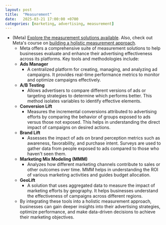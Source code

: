 ```yaml
---
layout: post
title:  "Measurement"
date:   2025-03-21 17:00:00 +0700
categories: [marketing, advertising, measurement]
---
```


* (Meta) [Explore the measurement solutions available](https://www.facebookblueprint.com/student/path/253127/activity/568486#/page/65298604ab23df473103bbcb). Also, check out Meta's course on [building a holistic measurement approach](https://www.facebookblueprint.com/student/path/253127-marketing-measurement-course).
  * ​Meta offers a comprehensive suite of measurement solutions to help businesses evaluate and enhance their advertising effectiveness across its platforms. Key tools and methodologies include:
  * **Ads Manager**
    * A centralized platform for creating, managing, and analyzing ad campaigns. It provides real-time performance metrics to monitor and optimize campaigns effectively.
  * **A/B Testing**
    * Allows advertisers to compare different versions of ads or targeting strategies to determine which performs better. This method isolates variables to identify effective elements.
  * **Conversion Lift**
    * Measures the incremental conversions attributed to advertising efforts by comparing the behavior of groups exposed to ads versus those not exposed. This helps in understanding the direct impact of campaigns on desired actions.
  * **Brand Lift**
    * Assesses the impact of ads on brand perception metrics such as awareness, favorability, and purchase intent. Surveys are used to gather data from people exposed to ads compared to those who haven't seen them.
  * **Marketing Mix Modeling (MMM)**
    * Analyzes how different marketing channels contribute to sales or other outcomes over time. MMM helps in understanding the ROI of various marketing activities and guides budget allocation.
  * **GeoLift**
    * A solution that uses aggregated data to measure the impact of marketing efforts by geography. It helps businesses understand the effectiveness of campaigns across different regions.
  * By integrating these tools into a holistic measurement approach, businesses can gain deeper insights into their advertising strategies, optimize performance, and make data-driven decisions to achieve their marketing objectives.    
